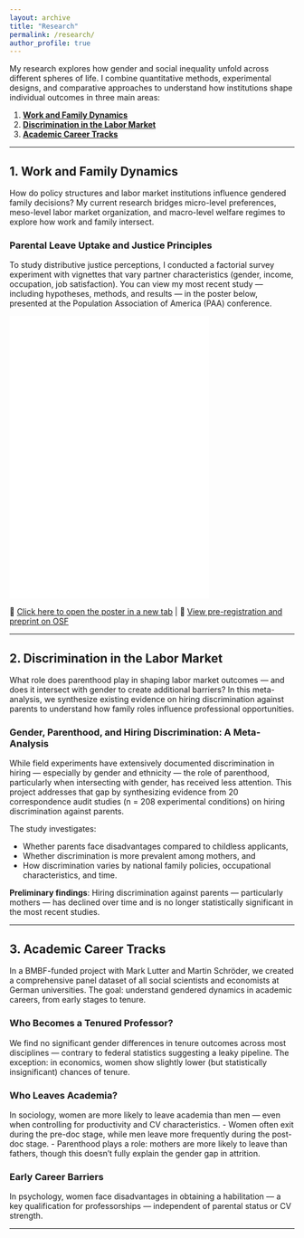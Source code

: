```yaml
---
layout: archive
title: "Research"
permalink: /research/
author_profile: true
---
```


My research explores how gender and social inequality unfold across different spheres of life. I combine quantitative methods, experimental designs, and comparative approaches to understand how institutions shape individual outcomes in three main areas:

1. [**Work and Family Dynamics**](#work-and-family-dynamics)  
2. [**Discrimination in the Labor Market**](#discrimination-in-the-labor-market)  
3. [**Academic Career Tracks**](#academic-career-tracks)


---
<h2 id="work-and-family-dynamics">1. Work and Family Dynamics</h2>

<p>
How do policy structures and labor market institutions influence gendered family decisions? My current research bridges micro-level preferences, meso-level labor market organization, and macro-level welfare regimes to explore how work and family intersect.
</p>

<h3><b>Parental Leave Uptake and Justice Principles</b></h3>

<p>
To study distributive justice perceptions, I conducted a factorial survey experiment with vignettes that vary partner characteristics (gender, income, occupation, job satisfaction). 
You can view my most recent study — including hypotheses, methods, and results — in the poster below, presented at the Population Association of America (PAA) conference.
</p>

<!-- Desktop/tablet view -->
<div class="pdf-container desktop-only">
  <iframe src="/files/Final one.pdf" width="70%" height="500px" style="border: none;"></iframe>
</div>

<!-- Mobile view fallback -->
<div class="mobile-only" style="margin-top: 1rem;">
  <p><strong>📱 Viewing on a smartphone?</strong><br>
  <a href="/files/Final one.pdf" target="_blank">📄 Tap here to view the poster</a></p>
</div>

<!-- Show this only on desktop -->
<p class="desktop-only">
📄 <a href="/files/Final one.pdf" target="_blank">Click here to open the poster in a new tab</a>  
| 🔗 <a href="https://osf.io/87qup" target="_blank">View pre-registration and preprint on OSF</a>
</p>

<!-- OSF link always visible -->
<p class="mobile-only">
🔗 <a href="https://osf.io/87qup" target="_blank">View pre-registration and preprint on OSF</a>
</p>

<style>
  .pdf-container {
    width: 100%;
    max-width: 100%;
  }

  @media screen and (max-width: 768px) {
    .desktop-only {
      display: none;
    }

    .mobile-only {
      display: block;
    }
  }

  @media screen and (min-width: 769px) {
    .mobile-only {
      display: none;
    }
  }
</style>


---

<h2 id="discrimination-in-the-labor-market">2. Discrimination in the Labor Market</h2>

What role does parenthood play in shaping labor market outcomes — and does it intersect with gender to create additional barriers? In this meta-analysis, we synthesize existing evidence on hiring discrimination against parents to understand how family roles influence professional opportunities.

<h3><b>Gender, Parenthood, and Hiring Discrimination: A Meta-Analysis</b></h3>

While field experiments have extensively documented discrimination in hiring — especially by gender and ethnicity — the role of parenthood, particularly when intersecting with gender, has received less attention. This project addresses that gap by synthesizing evidence from 20 correspondence audit studies (n = 208 experimental conditions) on hiring discrimination against parents.

The study investigates:
- Whether parents face disadvantages compared to childless applicants,
- Whether discrimination is more prevalent among mothers, and
- How discrimination varies by national family policies, occupational characteristics, and time.

**Preliminary findings**:
Hiring discrimination against parents — particularly mothers — has declined over time and is no longer statistically significant in the most recent studies.


---

<h2 id="academic-career-tracks">3. Academic Career Tracks</h2>

In a BMBF-funded project with Mark Lutter and Martin Schröder, we created a comprehensive panel dataset of all social scientists and economists at German universities. The goal: understand gendered dynamics in academic careers, from early stages to tenure.


<h3><b>Who Becomes a Tenured Professor?</b></h3>
We find no significant gender differences in tenure outcomes across most disciplines — contrary to federal statistics suggesting a leaky pipeline. The exception: in economics, women show slightly lower (but statistically insignificant) chances of tenure.

<h3><b>Who Leaves Academia?</b></h3>
In sociology, women are more likely to leave academia than men — even when controlling for productivity and CV characteristics.  
- Women often exit during the pre-doc stage, while men leave more frequently during the post-doc stage.
- Parenthood plays a role: mothers are more likely to leave than fathers, though this doesn’t fully explain the gender gap in attrition.


<h3><b>Early Career Barriers</b></h3>
In psychology, women face disadvantages in obtaining a habilitation — a key qualification for professorships — independent of parental status or CV strength.  

---

